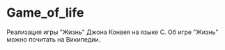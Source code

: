# Game_of_life
Реализация игры "Жизнь" Джона Конвея на языке C. Об игре "Жизнь" можно почитать на Википедии.

